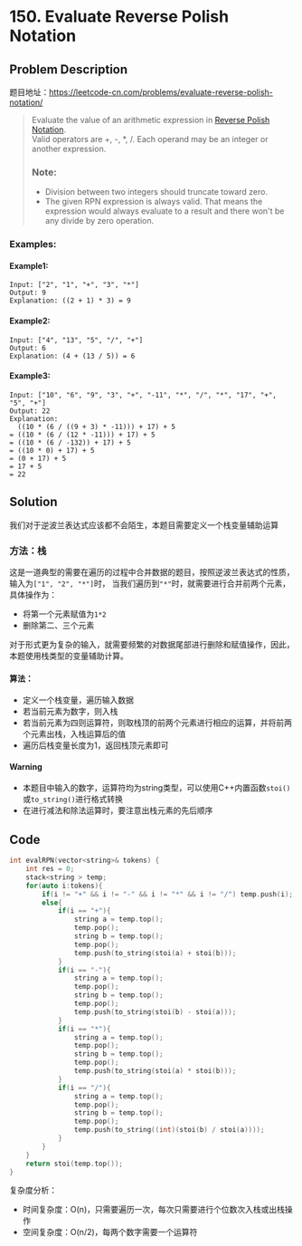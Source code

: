 # 150. Evaluate Reverse Polish Notation

## Problem Description
题目地址：https://leetcode-cn.com/problems/evaluate-reverse-polish-notation/
>Evaluate the value of an arithmetic expression in [Reverse Polish Notation](http://en.wikipedia.org/wiki/Reverse_Polish_notation).
><br/>Valid operators are +, -, *, /. Each operand may be an integer or another expression.
> ### Note:
>- Division between two integers should truncate toward zero.
>- The given RPN expression is always valid. That means the expression would always evaluate to a result and there won't be any divide by zero operation.
### Examples:
#### Example1:
```
Input: ["2", "1", "+", "3", "*"]
Output: 9
Explanation: ((2 + 1) * 3) = 9
```
#### Example2:
```
Input: ["4", "13", "5", "/", "+"]
Output: 6
Explanation: (4 + (13 / 5)) = 6
```
#### Example3:
```
Input: ["10", "6", "9", "3", "+", "-11", "*", "/", "*", "17", "+", "5", "+"]
Output: 22
Explanation: 
  ((10 * (6 / ((9 + 3) * -11))) + 17) + 5
= ((10 * (6 / (12 * -11))) + 17) + 5
= ((10 * (6 / -132)) + 17) + 5
= ((10 * 0) + 17) + 5
= (0 + 17) + 5
= 17 + 5
= 22
```

## Solution
我们对于逆波兰表达式应该都不会陌生，本题目需要定义一个栈变量辅助运算

### 方法：栈
这是一道典型的需要在遍历的过程中合并数据的题目，按照逆波兰表达式的性质，输入为`["1", "2", "*"]`时，
当我们遍历到`"*"`时，就需要进行合并前两个元素，具体操作为：
- 将第一个元素赋值为`1*2`
- 删除第二、三个元素

对于形式更为复杂的输入，就需要频繁的对数据尾部进行删除和赋值操作，因此，本题使用栈类型的变量辅助计算。
#### 算法：
- 定义一个栈变量，遍历输入数据
- 若当前元素为数字，则入栈
- 若当前元素为四则运算符，则取栈顶的前两个元素进行相应的运算，并将前两个元素出栈，入栈运算后的值
- 遍历后栈变量长度为1，返回栈顶元素即可
#### Warning
- 本题目中输入的数字，运算符均为string类型，可以使用C++内置函数`stoi()`或`to_string()`进行格式转换
- 在进行减法和除法运算时，要注意出栈元素的先后顺序

## Code
```C++
int evalRPN(vector<string>& tokens) {
    int res = 0;
    stack<string > temp;
    for(auto i:tokens){
        if(i != "+" && i != "-" && i != "*" && i != "/") temp.push(i);
        else{
            if(i == "+"){
                string a = temp.top();
                temp.pop();
                string b = temp.top();
                temp.pop();
                temp.push(to_string(stoi(a) + stoi(b)));
            }
            if(i == "-"){
                string a = temp.top();
                temp.pop();
                string b = temp.top();
                temp.pop();
                temp.push(to_string(stoi(b) - stoi(a)));
            }
            if(i == "*"){
                string a = temp.top();
                temp.pop();
                string b = temp.top();
                temp.pop();
                temp.push(to_string(stoi(a) * stoi(b)));
            }
            if(i == "/"){
                string a = temp.top();
                temp.pop();
                string b = temp.top();
                temp.pop();
                temp.push(to_string((int)(stoi(b) / stoi(a))));
            }
        }
    }
    return stoi(temp.top());
}
```
复杂度分析：
- 时间复杂度：O(n)，只需要遍历一次，每次只需要进行个位数次入栈或出栈操作
- 空间复杂度：O(n/2)，每两个数字需要一个运算符
